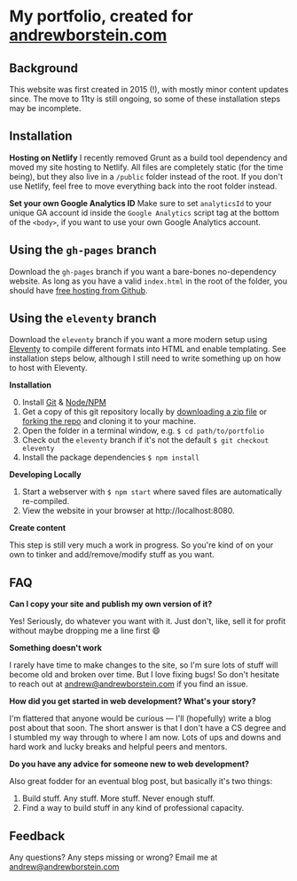 # My portfolio, created for [andrewborstein.com](http://andrewborstein.com)

## Background

This website was first created in 2015 (!), with mostly minor content updates since. The move to 11ty is still ongoing, so some of these installation steps may be incomplete.

## Installation

**Hosting on Netlify**
I recently removed Grunt as a build tool dependency and moved my site hosting to Netlify. All files are completely static (for the time being), but they also live in a `/public` folder instead of the root. If you don't use Netlify, feel free to move everything back into the  root folder instead.

**Set your own Google Analytics ID**
Make sure to set `analyticsId` to your unique GA account id inside the `Google Analytics` script tag at the bottom of the `<body>`, if you want to use your own Google Analytics account.
## Using the `gh-pages` branch

Download the `gh-pages` branch if you want a bare-bones no-dependency website. As long as you have a valid `index.html` in the root of the folder, you should have [free hosting from Github](https://pages.github.com/).

## Using the `eleventy` branch

Download the `eleventy` branch if you want a more modern setup using [Eleventy](https://11ty.dev/) to compile different formats into HTML and enable templating. See installation steps below, although I still need to write something up on how to host with Eleventy.

**Installation**

0. Install [Git](https://www.atlassian.com/git/tutorials/install-git) & [Node/NPM](https://docs.npmjs.com/downloading-and-installing-node-js-and-npm/)
1. Get a copy of this git repository locally by [downloading a zip file](https://github.com/andrewborstein/portfolio/archive/refs/heads/eleventy.zip) or [forking the repo](https://docs.github.com/en/get-started/quickstart/fork-a-repo#forking-a-repository) and cloning it to your machine.
2. Open the folder in a terminal window, e.g. `$ cd path/to/portfolio`
3. Check out the `eleventy` branch if it's not the default `$ git checkout eleventy`
4. Install the package dependencies `$ npm install`

**Developing Locally**

1. Start a webserver with `$ npm start` where saved files are automatically re-compiled.
2. View the website in your browser at http://localhost:8080.

**Create content**

This step is still very much a work in progress. So you're kind of on your own to tinker and add/remove/modify stuff as you want.

## FAQ

**Can I copy your site and publish my own version of it?**

Yes! Seriously, do whatever you want with it. Just don't, like, sell it for profit without maybe dropping me a line first 😄

**Something doesn't work**

I rarely have time to make changes to the site, so I'm sure lots of stuff will become old and broken over time. But I love fixing bugs! So don't hesitate to reach out at andrew@andrewborstein.com if you find an issue.

**How did you get started in web development? What's your story?**

I'm flattered that anyone would be curious — I'll (hopefully) write a blog post about that soon. The short answer is that I don't have a CS degree and I stumbled my way through to where I am now. Lots of ups and downs and hard work and lucky breaks and helpful peers and mentors.

**Do you have any advice for someone new to web development?**

Also great fodder for an eventual blog post, but basically it's two things:
1. Build stuff. Any stuff. More stuff. Never enough stuff.
2. Find a way to build stuff in any kind of professional capacity.

## Feedback
Any questions? Any steps missing or wrong? Email me at andrew@andrewborstein.com

